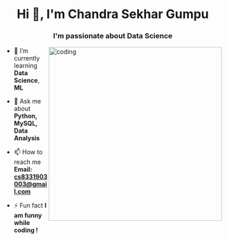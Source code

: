 <h1 align="center">Hi 👋, I'm Chandra Sekhar Gumpu</h1>
<h3 align="center">I'm passionate about Data Science</h3>
<img align="right" alt="coding" width="400" src="https://cdn.dribbble.com/users/1162077/screenshots/3848914/media/7ed7d5ca074b48b328150e5a231e8d1f.gif">


- 🌱 I’m currently learning  **Data Science**, **ML**

- 💬 Ask me about **Python, MySQL, Data Analysis**

- 📫 How to reach me **Email: cs8331903003@gmail.com**
- ⚡ Fun fact **I am funny while coding !**
